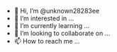 - 👋 Hi, I’m @unknown28283ee
- 👀 I’m interested in ...
- 🌱 I’m currently learning ...
- 💞️ I’m looking to collaborate on ...
- 📫 How to reach me ...

<!---
unknown28283ee/unknown28283ee is a ✨ special ✨ repository because its `README.md` (this file) appears on your GitHub profile.
You can click the Preview link to take a look at your changes.
--->
